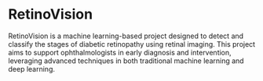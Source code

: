 # RetinoVision
RetinoVision is a machine learning-based project designed to detect and classify the stages of diabetic retinopathy using retinal imaging. This project aims to support ophthalmologists in early diagnosis and intervention, leveraging advanced techniques in both traditional machine learning and deep learning.
